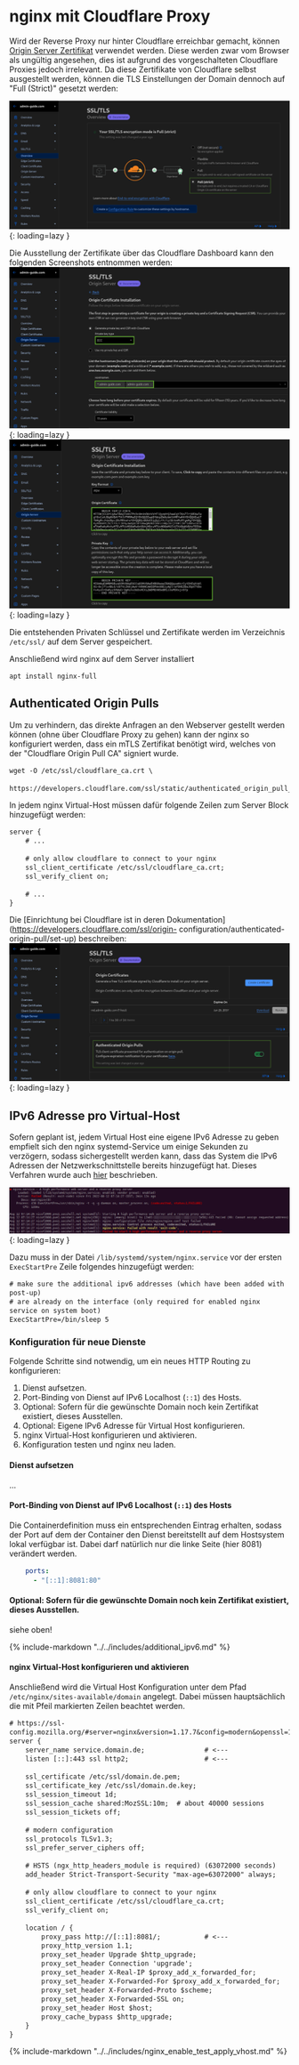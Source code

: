 # nginx mit Cloudflare Proxy

Wird der Reverse Proxy nur hinter Cloudflare erreichbar gemacht, können [Origin Server Zertifikat](
https://developers.cloudflare.com/ssl/origin-configuration/origin-ca/) verwendet werden. Diese
werden zwar vom Browser als ungültig angesehen, dies ist aufgrund des vorgeschalteten Cloudflare Proxies
jedoch irrelevant. Da diese Zertifikate von Cloudflare selbst ausgestellt werden, können die TLS Einstellungen 
der Domain dennoch auf "Full (Strict)" gesetzt werden:

![Cloudflare Full (Strict) TLS Settings](../img/installation/cloudflare_strict-tls.png){: loading=lazy }

Die Ausstellung der Zertifikate über das Cloudflare Dashboard kann den folgenden Screenshots entnommen werden:
![Cloudflare Origin Server Zertifikatserstellung](../img/installation/cloudflare_origin-cert.png){: loading=lazy }
![Cloudflare Origin Server Zertifikatserstellung](../img/installation/cloudflare_origin-cert2.png){: loading=lazy }


Die entstehenden Privaten Schlüssel und Zertifikate werden im Verzeichnis `/etc/ssl/` auf dem Server gespeichert. 

Anschließend wird nginx auf dem Server installiert
```shell
apt install nginx-full
```

## Authenticated Origin Pulls
Um zu verhindern, das direkte Anfragen an den Webserver gestellt werden können (ohne
über Cloudflare Proxy zu gehen) kann der nginx so konfiguriert werden, dass ein mTLS
Zertifikat benötigt wird, welches von der "Cloudflare Origin Pull CA" signiert wurde.
```shell
wget -O /etc/ssl/cloudflare_ca.crt \
    https://developers.cloudflare.com/ssl/static/authenticated_origin_pull_ca.pem
```

In jedem nginx Virtual-Host müssen dafür folgende Zeilen zum Server Block hinzugefügt werden:
```nginx
server {
    # ...
    
    # only allow cloudflare to connect to your nginx
    ssl_client_certificate /etc/ssl/cloudflare_ca.crt;
    ssl_verify_client on;

    # ...
}
```

Die [Einrichtung bei Cloudflare ist in deren Dokumentation](https://developers.cloudflare.com/ssl/origin-
configuration/authenticated-origin-pull/set-up) beschreiben:
![Cloudflare Origin Pull](../img/installation/cloudflare_origin-pull.png){: loading=lazy }

## IPv6 Adresse pro Virtual-Host
Sofern geplant ist, jedem Virtual Host eine eigene IPv6 Adresse zu geben empfielt sich
den nginx systemd-Service um einige Sekunden zu verzögern, sodass sichergestellt werden 
kann, dass das System die IPv6 Adressen der Netzwerkschnittstelle bereits hinzugefügt hat.
Dieses Verfahren wurde auch [hier](https://docs.ispsystem.com/ispmanager-business/troubleshooting-guide/if-nginx-does-not-start-after-rebooting-the-server) beschrieben.

![Result of `systemctl status nginx`](../img/nginx/nginx-failed-ipv6-not-assignable.png){: loading=lazy }

Dazu muss in der Datei `/lib/systemd/system/nginx.service` vor der ersten `ExecStartPre` Zeile folgendes hinzugefügt werden:
```shell
# make sure the additional ipv6 addresses (which have been added with post-up) 
# are already on the interface (only required for enabled nginx service on system boot)
ExecStartPre=/bin/sleep 5
```

### Konfiguration für neue Dienste

Folgende Schritte sind notwendig, um ein neues HTTP Routing zu konfigurieren:
1. Dienst aufsetzen.
2. Port-Binding von Dienst auf IPv6 Localhost (`::1`) des Hosts.
3. Optional: Sofern für die gewünschte Domain noch kein Zertifikat existiert, dieses Ausstellen.
4. Optional: Eigene IPv6 Adresse für Virtual Host konfigurieren.
5. nginx Virtual-Host konfigurieren und aktivieren.
6. Konfiguration testen und nginx neu laden.

#### Dienst aufsetzen
...

#### Port-Binding von Dienst auf IPv6 Localhost (`::1`) des Hosts
Die Containerdefinition muss ein entsprechenden Eintrag erhalten, sodass der Port 
auf dem der Container den Dienst bereitstellt auf dem Hostsystem lokal verfügbar ist.
Dabei darf natürlich nur die linke Seite (hier 8081) verändert werden.
```yaml
    ports:
      - "[::1]:8081:80"
```

#### Optional: Sofern für die gewünschte Domain noch kein Zertifikat existiert, dieses Ausstellen.
siehe oben!

{% include-markdown "../../includes/additional_ipv6.md" %}

#### nginx Virtual-Host konfigurieren und aktivieren
Anschließend wird die Virtual Host Konfiguration unter dem Pfad
`/etc/nginx/sites-available/domain` angelegt. Dabei müssen hauptsächlich die 
mit Pfeil markierten Zeilen beachtet werden.
```nginx
# https://ssl-config.mozilla.org/#server=nginx&version=1.17.7&config=modern&openssl=1.1.1d&guideline=5.6
server {
    server_name service.domain.de;               # <---
    listen [::]:443 ssl http2;                   # <---

    ssl_certificate /etc/ssl/domain.de.pem;
    ssl_certificate_key /etc/ssl/domain.de.key;
    ssl_session_timeout 1d;
    ssl_session_cache shared:MozSSL:10m;  # about 40000 sessions
    ssl_session_tickets off;

    # modern configuration
    ssl_protocols TLSv1.3;
    ssl_prefer_server_ciphers off;

    # HSTS (ngx_http_headers_module is required) (63072000 seconds)
    add_header Strict-Transport-Security "max-age=63072000" always;

    # only allow cloudflare to connect to your nginx
    ssl_client_certificate /etc/ssl/cloudflare_ca.crt;
    ssl_verify_client on;

    location / {
        proxy_pass http://[::1]:8081/;           # <---
        proxy_http_version 1.1;
        proxy_set_header Upgrade $http_upgrade;
        proxy_set_header Connection 'upgrade';
        proxy_set_header X-Real-IP $proxy_add_x_forwarded_for;
        proxy_set_header X-Forwarded-For $proxy_add_x_forwarded_for;
        proxy_set_header X-Forwarded-Proto $scheme;
        proxy_set_header X-Forwarded-SSL on;
        proxy_set_header Host $host;
        proxy_cache_bypass $http_upgrade;
    }
}
```

{% include-markdown "../../includes/nginx_enable_test_apply_vhost.md" %}
